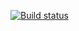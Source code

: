 [![Build status](https://ci.appveyor.com/api/projects/status/61n52t94ys23idqe/branch/main?svg=true)](https://ci.appveyor.com/project/DmitryKurilenko32/postmanechotest/branch/main)